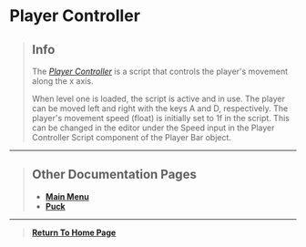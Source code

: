 # Player Controller

>
> ## Info
> 
> The [_Player Controller_](https://github.com/NoahRobichaux/Robichaux_Breakout/blob/master/Assets/Scripts/PlayerController.cs) is a script that controls the player's movement along the x axis. 
> 
> When level one is loaded, the script is active and in use. The player can be moved left and right with the keys A and D, respectively. The player's movement speed (float) is initially set to 1f in the script. This can be changed in the editor under the Speed input in the Player Controller Script component of the Player Bar object. 
>

***

> ## Other Documentation Pages
> - [**Main Menu**](https://noahrobichaux.github.io/Robichaux_Breakout/docs/mainmenu)
> - [**Puck**](https://noahrobichaux.github.io/Robichaux_Breakout/docs/puck)

***

> 
> [**Return To Home Page**](https://noahrobichaux.github.io/Robichaux_Breakout/)
